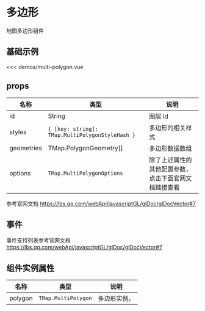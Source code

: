 # 多边形

地图多边形组件


## 基础示例

<PolygonDemo/>

<<< demos/multi-polygon.vue

## props

| 名称            | 类型                         | 说明                                                 |
| --------------- | ---------------------------- | ---------------------------------------------------- |
| id         | String                                       | 图层 id          |
| styles     | `{ [key: string]: TMap.MultiPolygonStyleHash }` | 多边形的相关样式 |
| geometries | TMap.PolygonGeometry[]                         | 多边形数据数组   |
| options   | `TMap.MultiPolygonOptions` |  除了上述属性的其他配置参数，点击下面官网文档链接查看                        |

参考官网文档 https://lbs.qq.com/webApi/javascriptGL/glDoc/glDocVector#7

## 事件

事件支持列表参考官网文档 https://lbs.qq.com/webApi/javascriptGL/glDoc/glDocVector#7

## 组件实例属性

| 名称            | 类型                         | 说明                                                 |
| --------------- | ---------------------------- | ---------------------------------------------------- |
| polygon         | `TMap.MultiPolygon` | 多边形实例。                                   |